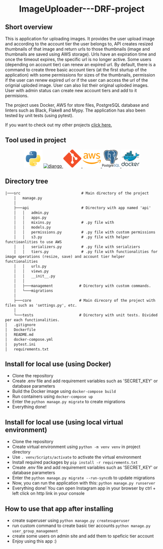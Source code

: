 # <p align=center> <a name="top">ImageUploader---DRF-project </a></p>

## Short overview

This is application for uploading images. It provides the user upload image and according to the account tier the user belongs to, API creates resized thumbnails of that image and return urls to those thumbnails (image and thumbnails are saved using AWS storage). Urls have an expiration time and once the timeout expires, the specific url is no longer active. Some users (depending on account tier) can renew an expired url. 
By default, there is a command to create three basic account tiers (at the first sturtup of the application) with some permissions for sizes of the thumbnails, permission if the user can renew expired url or if the user can access the url of the orignial uploded image.
User can also list their original uploded images.
User with admin status can create new account tiers and add to it permisions.

The project uses Docker, AWS for store files, PostgreSQL database and linters such as Black, Flake8 and Mypy. The application has also been tested by unit tests (using pytest).

If you want to check out my other projects [click here.](https://github.com/krzysztofgrabczynski)

## Tool used in project

<p align=center><a href="https://www.python.org"> <img src="https://raw.githubusercontent.com/devicons/devicon/master/icons/python/python-original.svg" alt="python" width="60" height="60"/></a> 
<a href="https://www.djangoproject.com/"> <img src="https://cdn.worldvectorlogo.com/logos/django.svg" alt="django" width="60" height="60"/> </a>
<a href="https://git-scm.com/"> <img src="https://raw.githubusercontent.com/devicons/devicon/master/icons/git/git-original.svg" alt="git" width="60" height="60"/> </a> 
<a href="https://aws.amazon.com/"> <img src="https://raw.githubusercontent.com/devicons/devicon/55609aa5bd817ff167afce0d965585c92040787a/icons/amazonwebservices/amazonwebservices-plain-wordmark.svg" alt="aws" width="60" height="60"/> </a>
<a href="https://www.postgresql.org.pl/"> <img src="https://raw.githubusercontent.com/devicons/devicon/55609aa5bd817ff167afce0d965585c92040787a/icons/postgresql/postgresql-original-wordmark.svg" alt="psql" width="60" height="60"/> </a>
<a href="https://www.docker.com/"> <img src="https://raw.githubusercontent.com/devicons/devicon/55609aa5bd817ff167afce0d965585c92040787a/icons/docker/docker-original-wordmark.svg" alt="docker" width="60" height="60"/> </a></p>

## Directory tree

```
|───src                            # Main directory of the project
    │   manage.py
    │
    ├───api                        # Directory with app named 'api'
    │   │   admin.py
    │   │   apps.py
    │   │   mixins.py              # .py file with 
    │   │   models.py
    │   │   permissions.py         # .py file with custom permissions
    │   │   s3.py                  # .py file with helper functioanlities to use AWS 
    │   │   serializers.py         # .py file with serialziers
    │   │   tiers.py               # .py file with functionalities for image operations (resize, save) and account tier helper functionalities
    │   │   urls.py
    │   │   views.py
    │   │   __init__.py
    │   │
    │   ├───management            # Directory with custom commands.
    │   └───migrations
    │
    ├───core                      # Main direcory of the project with files such as 'settings.py', etc.
    │
    └───tests                     # Directory with unit tests. Divided per each functionalities.
│   .gitignore
│   Dockerfile
│   README.md
│   docker-compose.yml
│   pytest.ini
│   requirements.txt
```

## Install for local use (using Docker)
- Clone the repository
- Create .env file and add requirement variables such as 'SECRET_KEY' or database parameters
- Build the Docker image using ``` docker-compose build ```
- Run containers using ``` docker-compose up ```
- Enter the ``` python manage.py migrate ``` to create migrations
- Everything done! 


## Install for local use (using local virtual environment)
- Clone the repository
- Create virtual environment using ``` python -m venv venv ``` in project directory
- Use ``` . venv/Scripts/activate ``` to activate the virtual environment
- Install required packages by ``` pip install -r requirements.txt ```
- Create .env file and add requirement variables such as 'SECRET_KEY' or database parameters
- Enter the ``` python manage.py migrate --run-syncdb ``` to update migrations
- Now, you can run the application with this: ``` python manage.py runserver ```
- Everything done! You can open Instagram app in your browser by ctrl + left click on http link in your console

 ## How to use that app after installing
 - create superuser using ``` python manage.py createsuperuser ```
 - run custom command to create basic tier accounts ``` python manage.py user_group_management ```
 - create some users on admin site and add them to speficic tier account
 - Enjoy using this app :)



